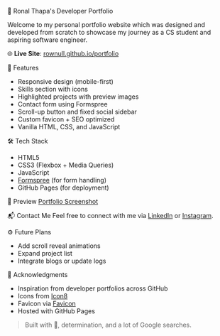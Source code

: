 💼 Ronal Thapa's Developer Portfolio

Welcome to my personal portfolio website which was designed and developed from scratch to showcase my journey as a CS student and aspiring software engineer.

🌐 **Live Site**: [rownull.github.io/portfolio](https://rownull.github.io/portfolio)


📌 Features
- Responsive design (mobile-first)
- Skills section with icons
- Highlighted projects with preview images
- Contact form using Formspree
- Scroll-up button and fixed social sidebar
- Custom favicon + SEO optimized
- Vanilla HTML, CSS, and JavaScript


🛠️ Tech Stack
- HTML5
- CSS3 (Flexbox + Media Queries)
- JavaScript
- [Formspree](https://formspree.io/) (for form handling)
- GitHub Pages (for deployment)


📸 Preview
[Portfolio Screenshot](assets/images/portfolio-preview.png)


📬 Contact Me
Feel free to connect with me via [LinkedIn](https://www.linkedin.com/in/ronal-thapa-7322161a3/) or [Instagram](https://www.instagram.com/roo_nal/).


⚙️ Future Plans
- Add scroll reveal animations
- Expand project list
- Integrate blogs or update logs


🙏 Acknowledgments
- Inspiration from developer portfolios across GitHub
- Icons from [Icon8](https://icons8.com/)
- Favicon via [Favicon](https://favicon.io/)
- Hosted with GitHub Pages

> Built with 💙, determination, and a lot of Google searches.
